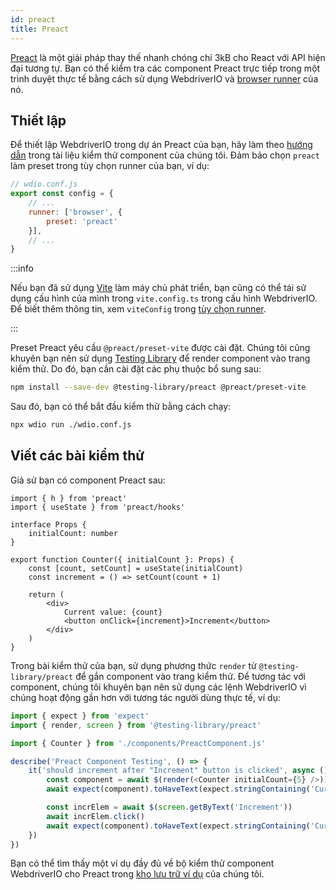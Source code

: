 ```yaml
---
id: preact
title: Preact
---
```


[Preact](https://preactjs.com/) là một giải pháp thay thế nhanh chóng chỉ 3kB cho React với API hiện đại tương tự. Bạn có thể kiểm tra các component Preact trực tiếp trong một trình duyệt thực tế bằng cách sử dụng WebdriverIO và [browser runner](/docs/runner#browser-runner) của nó.

## Thiết lập

Để thiết lập WebdriverIO trong dự án Preact của bạn, hãy làm theo [hướng dẫn](/docs/component-testing#set-up) trong tài liệu kiểm thử component của chúng tôi. Đảm bảo chọn `preact` làm preset trong tùy chọn runner của bạn, ví dụ:

```js
// wdio.conf.js
export const config = {
    // ...
    runner: ['browser', {
        preset: 'preact'
    }],
    // ...
}
```

:::info

Nếu bạn đã sử dụng [Vite](https://vitejs.dev/) làm máy chủ phát triển, bạn cũng có thể tái sử dụng cấu hình của mình trong `vite.config.ts` trong cấu hình WebdriverIO. Để biết thêm thông tin, xem `viteConfig` trong [tùy chọn runner](/docs/runner#runner-options).

:::

Preset Preact yêu cầu `@preact/preset-vite` được cài đặt. Chúng tôi cũng khuyên bạn nên sử dụng [Testing Library](https://testing-library.com/) để render component vào trang kiểm thử. Do đó, bạn cần cài đặt các phụ thuộc bổ sung sau:

```sh npm2yarn
npm install --save-dev @testing-library/preact @preact/preset-vite
```

Sau đó, bạn có thể bắt đầu kiểm thử bằng cách chạy:

```sh
npx wdio run ./wdio.conf.js
```

## Viết các bài kiểm thử

Giả sử bạn có component Preact sau:

```tsx title="./components/Component.jsx"
import { h } from 'preact'
import { useState } from 'preact/hooks'

interface Props {
    initialCount: number
}

export function Counter({ initialCount }: Props) {
    const [count, setCount] = useState(initialCount)
    const increment = () => setCount(count + 1)

    return (
        <div>
            Current value: {count}
            <button onClick={increment}>Increment</button>
        </div>
    )
}

```

Trong bài kiểm thử của bạn, sử dụng phương thức `render` từ `@testing-library/preact` để gắn component vào trang kiểm thử. Để tương tác với component, chúng tôi khuyên bạn nên sử dụng các lệnh WebdriverIO vì chúng hoạt động gần hơn với tương tác người dùng thực tế, ví dụ:

```ts title="app.test.tsx"
import { expect } from 'expect'
import { render, screen } from '@testing-library/preact'

import { Counter } from './components/PreactComponent.js'

describe('Preact Component Testing', () => {
    it('should increment after "Increment" button is clicked', async () => {
        const component = await $(render(<Counter initialCount={5} />))
        await expect(component).toHaveText(expect.stringContaining('Current value: 5'))

        const incrElem = await $(screen.getByText('Increment'))
        await incrElem.click()
        await expect(component).toHaveText(expect.stringContaining('Current value: 6'))
    })
})
```

Bạn có thể tìm thấy một ví dụ đầy đủ về bộ kiểm thử component WebdriverIO cho Preact trong [kho lưu trữ ví dụ](https://github.com/webdriverio/component-testing-examples/tree/main/preact-typescript-vite) của chúng tôi.